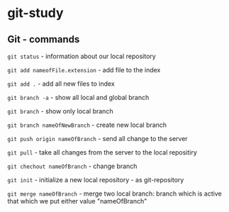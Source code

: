 # git-study

## Git - commands

`git status` - information about our local repository

`git add nameofFile.extension` - add file to the index

`git add .` - add all new files to index

`git branch -a` - show all local and global branch  

`git branch` - show only local branch

`git branch nameOfNewBranch` - create new local branch

`git push origin nameOfBranch` - send all change to the server

`git pull` - take all changes from the server to the local repositiry

`git chechout nameOfBranch` - change branch

`git init` - initialize a new local repository - as git-repository 

`git merge nameOfBranch` - merge two local branch: branch which is active that which we put either value "nameOfBranch"